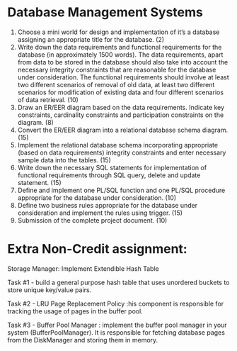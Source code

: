 # Database Management Systems

1.	Choose a mini world for design and implementation of it’s a database assigning an appropriate title for the database.	(2)
2.	Write down the data requirements and functional requirements for the database (in approximately 1500 words). The data requirements, apart from data to be stored in the database should also take into account the necessary integrity constraints that are reasonable for the database under consideration. The functional requirements should involve at least two different scenarios of removal of old data, at least two different scenarios for modification of existing data and four different scenarios of data retrieval.	(10)
3.	Draw an ER/EER diagram based on the data requirements. Indicate key constraints, cardinality constraints and participation constraints on the diagram.	(8)
4.	Convert the ER/EER diagram into a relational database schema diagram.	(15)
5.	Implement the relational database schema incorporating appropriate (based on data requirements) integrity constraints and enter necessary sample data into the tables.	(15)
6.	Write down the necessary SQL statements for implementation of functional requirements through SQL query, delete and update statement.	(15)
7.	Define and implement one PL/SQL function and one PL/SQL procedure appropriate for the database under consideration.	(10)
8.	Define two business rules appropriate for the database under consideration and implement the rules using trigger.
(15)
9.	Submission of the complete project document.	(10)

# Extra Non-Credit assignment:
Storage Manager:
Implement Extendible Hash Table


Task #1 - build a general purpose hash table that uses unordered buckets to store unique key/value pairs.

Task #2 - LRU Page Replacement Policy :his component is responsible for tracking the usage of pages in the buffer pool.

Task #3 - Buffer Pool Manager : implement the buffer pool manager in your system (BufferPoolManager). 
It is responsible for fetching database pages from the DiskManager and storing them in memory. 
